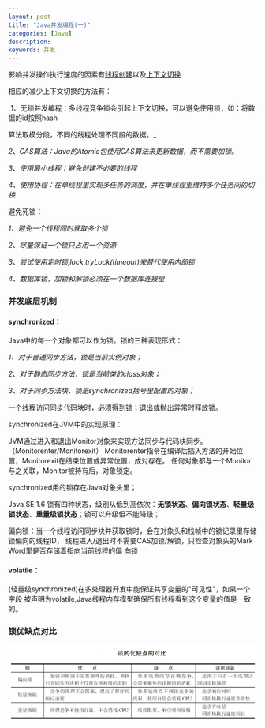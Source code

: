```yaml
---
layout: post
title: "Java并发编程(一)"
categories: [Java]
description:
keywords: 并发
---
```


影响并发操作执行速度的因素有<u>线程创建</u>以及<u>上下文切换</u>

相应的减少上下文切换的方法有：

_1、无锁并发编程：多线程竞争锁会引起上下文切换，可以避免使用锁，如：将数据的id按照hash

算法取模分段，不同的线程处理不同段的数据。_

_2、CAS算法：Java的Atomic包使用CAS算法来更新数据，而不需要加锁。_

_3、使用最小线程：避免创建不必要的线程_

_4、使用协程：在单线程里实现多任务的调度，并在单线程里维持多个任务间的切换_

避免死锁：

_1、避免一个线程同时获取多个锁_

_2、尽量保证一个锁只占用一个资源_

_3、尝试使用定时锁,lock.tryLock(timeout)来替代使用内部锁_

_4、数据库锁，加锁和解锁必须在一个数据库连接里_

### 并发底层机制

#### synchronized：
Java中的每一个对象都可以作为锁。锁的三种表现形式：

_1、对于普通同步方法，锁是当前实例对象；_

_2、对于静态同步方法，锁是当前类的class对象；_

_3、对于同步方法块，锁是synchronized括号里配置的对象；_

一个线程访问同步代码块时，必须得到锁；退出或抛出异常时释放锁。

synchronized在JVM中的实现原理：

JVM通过进入和退出Monitor对象来实现方法同步与代码块同步。（Monitorenter/Monitorexit）
Monitorenter指令在编译后插入方法的开始位置，Monitorexit在结束位置或异常位置，成对存在。
任何对象都与一个Monitor与之关联，Monitor被持有后，对象锁定。

synchronized用的锁存在Java对象头里；

Java SE 1.6 锁有四种状态，级别从低到高依次：**无锁状态**、**偏向锁状态**、**轻量级锁状态**、**重量级锁状态**；锁可以升级但不能降级；

偏向锁：当一个线程访问同步块并获取锁时，会在对象头和栈帧中的锁记录里存储锁偏向的线程ID，
线程进入/退出时不需要CAS加锁/解锁，只检查对象头的Mark Word里是否存储着指向当前线程的偏
向锁

#### volatile：
(轻量级synchronized)在多处理器开发中能保证共享变量的"可见性"，如果一个字段
被声明为volatile,Java线程内存模型确保所有线程看到这个变量的值是一致的。

### 锁优缺点对比
![锁优缺点对比](https://raw.githubusercontent.com/xiaohe9569/xiaohe9569.github.io/master/images/20170728174707.png)
